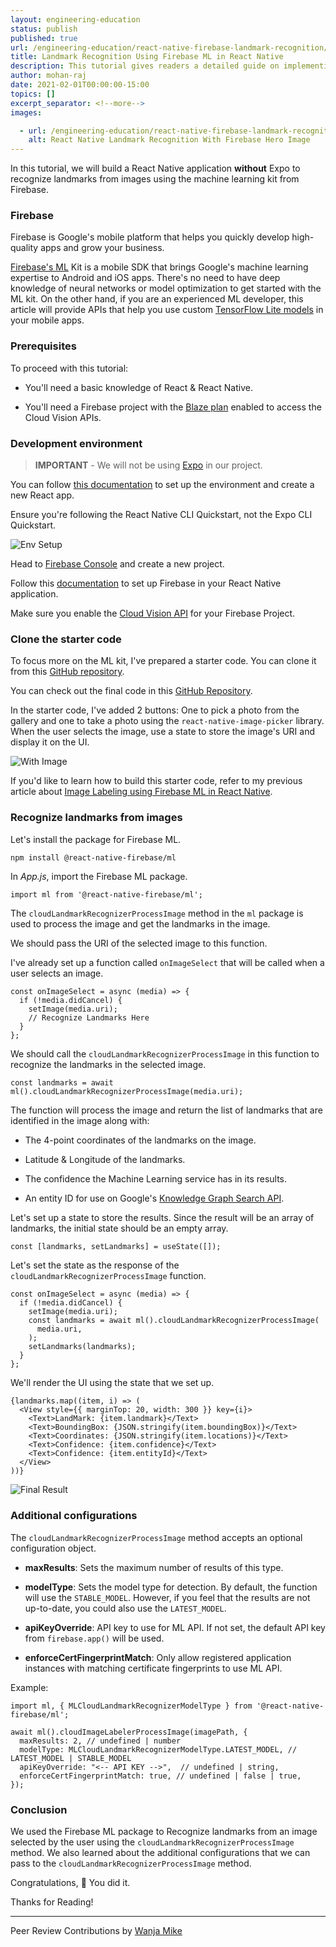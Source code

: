 ```yaml
---
layout: engineering-education
status: publish
published: true
url: /engineering-education/react-native-firebase-landmark-recognition/
title: Landmark Recognition Using Firebase ML in React Native
description: This tutorial gives readers a detailed guide on implementing landmark recognition using Firebase ML kit in a Non-Expo React Native application.
author: mohan-raj
date: 2021-02-01T00:00:00-15:00
topics: []
excerpt_separator: <!--more-->
images:

  - url: /engineering-education/react-native-firebase-landmark-recognition/hero.jpg
    alt: React Native Landmark Recognition With Firebase Hero Image
---
```

In this tutorial, we will build a React Native application **without** Expo to recognize landmarks from images using the machine learning kit from Firebase.
<!--more-->
### Firebase
Firebase is Google's mobile platform that helps you quickly develop high-quality apps and grow your business.

[Firebase's ML](https://firebase.google.com/docs/ml) Kit is a mobile SDK that brings Google's machine learning expertise to Android and iOS apps. There's no need to have deep knowledge of neural networks or model optimization to get started with the ML kit. On the other hand, if you are an experienced ML developer, this article will provide APIs that help you use custom [TensorFlow Lite models](https://www.tensorflow.org/lite/models) in your mobile apps. 

### Prerequisites
To proceed with this tutorial:

- You'll need a basic knowledge of React & React Native. 

- You'll need a Firebase project with the [Blaze plan](https://firebase.google.com/pricing) enabled to access the Cloud Vision APIs.

### Development environment
> **IMPORTANT** - We will not be using [Expo](https://expo.io/) in our project.

You can follow [this documentation](https://reactnative.dev/docs/environment-setup) to set up the environment and create a new React app.

Ensure you're following the React Native CLI Quickstart, not the Expo CLI Quickstart.

![Env Setup](/engineering-education/react-native-firebase-landmark-recognition/env_setup.png)

Head to [Firebase Console](https://console.firebase.google.com/u/0/) and create a new project.

Follow this [documentation](https://rnfirebase.io/) to set up Firebase in your React Native application.

Make sure you enable the [Cloud Vision API](https://console.cloud.google.com/apis/library/vision.googleapis.com?) for your Firebase Project.

### Clone the starter code
To focus more on the ML kit, I've prepared a starter code. You can clone it from this [GitHub repository](https://github.com/zolomohan/react-native-firebase-landmark-recognition-starter).

You can check out the final code in this [GitHub Repository](https://github.com/zolomohan/react-native-firebase-ml-landmark-recognition).

In the starter code, I've added 2 buttons: One to pick a photo from the gallery and one to take a photo using the `react-native-image-picker` library. When the user selects the image, use a state to store the image's URI and display it on the UI.

![With Image](/engineering-education/react-native-firebase-landmark-recognition/with_image.jpg)

If you'd like to learn how to build this starter code, refer to my previous article about [Image Labeling using Firebase ML in React Native](/engineering-education/react-native-firebase-image-labeling/).

### Recognize landmarks from images
Let's install the package for Firebase ML.

```bash
npm install @react-native-firebase/ml
```

In *App.js*, import the Firebase ML package.

```JSX
import ml from '@react-native-firebase/ml';
```

The `cloudLandmarkRecognizerProcessImage` method in the `ml` package is used to process the image and get the landmarks in the image.

We should pass the URI of the selected image to this function.

I've already set up a function called `onImageSelect` that will be called when a user selects an image.

```JSX
const onImageSelect = async (media) => {
  if (!media.didCancel) {
    setImage(media.uri);
    // Recognize Landmarks Here
  }
};
```

We should call the `cloudLandmarkRecognizerProcessImage` in this function to recognize the landmarks in the selected image.

```JSX
const landmarks = await ml().cloudLandmarkRecognizerProcessImage(media.uri);
```

The function will process the image and return the list of landmarks that are identified in the image along with:

- The 4-point coordinates of the landmarks on the image.

- Latitude & Longitude of the landmarks.

- The confidence the Machine Learning service has in its results.

- An entity ID for use on Google's [Knowledge Graph Search API](https://developers.google.com/knowledge-graph/).

Let's set up a state to store the results. Since the result will be an array of landmarks, the initial state should be an empty array.

```JSX
const [landmarks, setLandmarks] = useState([]);
```

Let's set the state as the response of the `cloudLandmarkRecognizerProcessImage` function.

```JSX
const onImageSelect = async (media) => {
  if (!media.didCancel) {
    setImage(media.uri);
    const landmarks = await ml().cloudLandmarkRecognizerProcessImage(
      media.uri,
    );
    setLandmarks(landmarks);
  }
};
```

We'll render the UI using the state that we set up.

```JSX
{landmarks.map((item, i) => (
  <View style={{ marginTop: 20, width: 300 }} key={i}>
    <Text>LandMark: {item.landmark}</Text>
    <Text>BoundingBox: {JSON.stringify(item.boundingBox)}</Text>
    <Text>Coordinates: {JSON.stringify(item.locations)}</Text>
    <Text>Confidence: {item.confidence}</Text>
    <Text>Confidence: {item.entityId}</Text>
  </View>
))}
```

![Final Result](/engineering-education/react-native-firebase-landmark-recognition/final_result.jpg)

### Additional configurations
The `cloudLandmarkRecognizerProcessImage` method accepts an optional configuration object.

- **maxResults**: Sets the maximum number of results of this type.

- **modelType**: Sets the model type for detection. By default, the function will use the `STABLE_MODEL`. However, if you feel that the results are not up-to-date, you could also use the `LATEST_MODEL`.

- **apiKeyOverride**: API key to use for ML API. If not set, the default API key from `firebase.app()` will be used.

- **enforceCertFingerprintMatch**: Only allow registered application instances with matching certificate fingerprints to use ML API.

Example:

```JSX
import ml, { MLCloudLandmarkRecognizerModelType } from '@react-native-firebase/ml';

await ml().cloudImageLabelerProcessImage(imagePath, {
  maxResults: 2, // undefined | number
  modelType: MLCloudLandmarkRecognizerModelType.LATEST_MODEL, // LATEST_MODEL | STABLE_MODEL
  apiKeyOverride: "<-- API KEY -->",  // undefined | string,
  enforceCertFingerprintMatch: true, // undefined | false | true,
});
```

### Conclusion
We used the Firebase ML package to Recognize landmarks from an image selected by the user using the `cloudLandmarkRecognizerProcessImage` method. We also learned about the additional configurations that we can pass to the `cloudLandmarkRecognizerProcessImage` method.

Congratulations, :partying_face: You did it.

Thanks for Reading!

---
Peer Review Contributions by [Wanja Mike](/engineering-education/authors/michael-barasa/)
